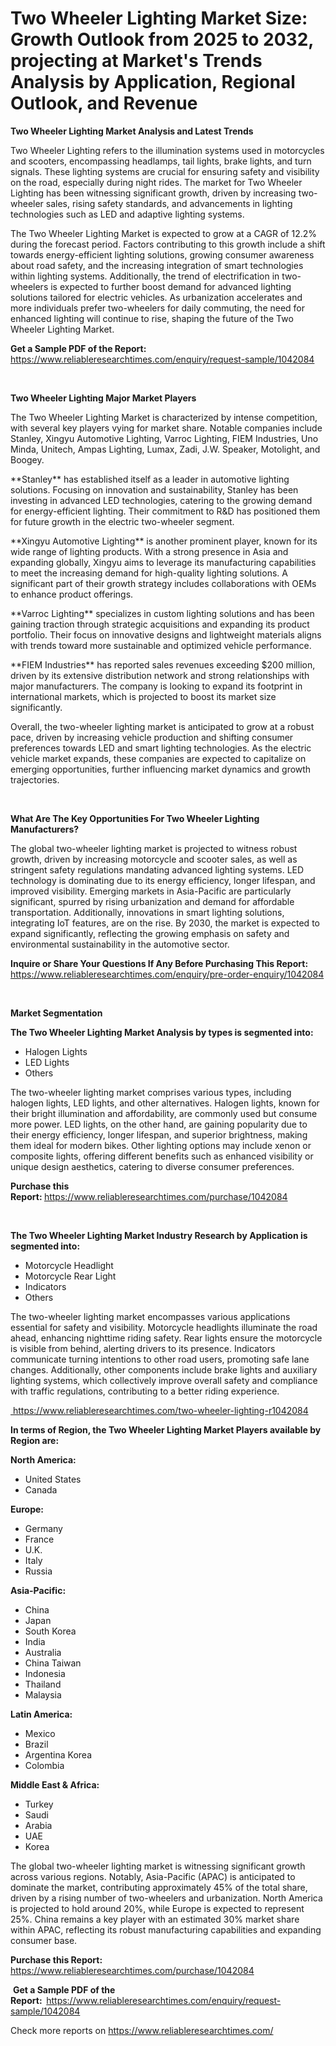 <p><h1>Two Wheeler Lighting Market Size: Growth Outlook from 2025 to 2032, projecting at Market's Trends Analysis by Application, Regional Outlook, and Revenue</h1></p><p><strong>Two Wheeler Lighting Market Analysis and Latest Trends</strong></p>
<p><p>Two Wheeler Lighting refers to the illumination systems used in motorcycles and scooters, encompassing headlamps, tail lights, brake lights, and turn signals. These lighting systems are crucial for ensuring safety and visibility on the road, especially during night rides. The market for Two Wheeler Lighting has been witnessing significant growth, driven by increasing two-wheeler sales, rising safety standards, and advancements in lighting technologies such as LED and adaptive lighting systems.</p><p>The Two Wheeler Lighting Market is expected to grow at a CAGR of 12.2% during the forecast period. Factors contributing to this growth include a shift towards energy-efficient lighting solutions, growing consumer awareness about road safety, and the increasing integration of smart technologies within lighting systems. Additionally, the trend of electrification in two-wheelers is expected to further boost demand for advanced lighting solutions tailored for electric vehicles. As urbanization accelerates and more individuals prefer two-wheelers for daily commuting, the need for enhanced lighting will continue to rise, shaping the future of the Two Wheeler Lighting Market.</p></p>
<p><strong>Get a Sample PDF of the Report:&nbsp;</strong> <a href="https://www.reliableresearchtimes.com/enquiry/request-sample/1042084?utm_campaign=2722&utm_medium=2&utm_source=Github&utm_content=ia&utm_term=07042025&utm_id=two-wheeler-lighting">https://www.reliableresearchtimes.com/enquiry/request-sample/1042084</a></p>
<p>&nbsp;</p>
<p><strong>Two Wheeler Lighting Major Market Players</strong></p>
<p><p>The Two Wheeler Lighting Market is characterized by intense competition, with several key players vying for market share. Notable companies include Stanley, Xingyu Automotive Lighting, Varroc Lighting, FIEM Industries, Uno Minda, Unitech, Ampas Lighting, Lumax, Zadi, J.W. Speaker, Motolight, and Boogey.</p><p>**Stanley** has established itself as a leader in automotive lighting solutions. Focusing on innovation and sustainability, Stanley has been investing in advanced LED technologies, catering to the growing demand for energy-efficient lighting. Their commitment to R&D has positioned them for future growth in the electric two-wheeler segment.</p><p>**Xingyu Automotive Lighting** is another prominent player, known for its wide range of lighting products. With a strong presence in Asia and expanding globally, Xingyu aims to leverage its manufacturing capabilities to meet the increasing demand for high-quality lighting solutions. A significant part of their growth strategy includes collaborations with OEMs to enhance product offerings.</p><p>**Varroc Lighting** specializes in custom lighting solutions and has been gaining traction through strategic acquisitions and expanding its product portfolio. Their focus on innovative designs and lightweight materials aligns with trends toward more sustainable and optimized vehicle performance.</p><p>**FIEM Industries** has reported sales revenues exceeding $200 million, driven by its extensive distribution network and strong relationships with major manufacturers. The company is looking to expand its footprint in international markets, which is projected to boost its market size significantly.</p><p>Overall, the two-wheeler lighting market is anticipated to grow at a robust pace, driven by increasing vehicle production and shifting consumer preferences towards LED and smart lighting technologies. As the electric vehicle market expands, these companies are expected to capitalize on emerging opportunities, further influencing market dynamics and growth trajectories.</p></p>
<p>&nbsp;</p>
<p><strong>What Are The Key Opportunities For Two Wheeler Lighting Manufacturers?</strong></p>
<p><p>The global two-wheeler lighting market is projected to witness robust growth, driven by increasing motorcycle and scooter sales, as well as stringent safety regulations mandating advanced lighting systems. LED technology is dominating due to its energy efficiency, longer lifespan, and improved visibility. Emerging markets in Asia-Pacific are particularly significant, spurred by rising urbanization and demand for affordable transportation. Additionally, innovations in smart lighting solutions, integrating IoT features, are on the rise. By 2030, the market is expected to expand significantly, reflecting the growing emphasis on safety and environmental sustainability in the automotive sector.</p></p>
<p><strong>Inquire or Share Your Questions If Any Before Purchasing This Report:</strong> <a href="https://www.reliableresearchtimes.com/enquiry/pre-order-enquiry/1042084?utm_campaign=2722&utm_medium=2&utm_source=Github&utm_content=ia&utm_term=07042025&utm_id=two-wheeler-lighting">https://www.reliableresearchtimes.com/enquiry/pre-order-enquiry/1042084</a></p>
<p>&nbsp;</p>
<p><strong>Market Segmentation</strong></p>
<p><strong>The Two Wheeler Lighting Market Analysis by types is segmented into:</strong></p>
<p><ul><li>Halogen Lights</li><li>LED Lights</li><li>Others</li></ul></p>
<p><p>The two-wheeler lighting market comprises various types, including halogen lights, LED lights, and other alternatives. Halogen lights, known for their bright illumination and affordability, are commonly used but consume more power. LED lights, on the other hand, are gaining popularity due to their energy efficiency, longer lifespan, and superior brightness, making them ideal for modern bikes. Other lighting options may include xenon or composite lights, offering different benefits such as enhanced visibility or unique design aesthetics, catering to diverse consumer preferences.</p></p>
<p><strong>Purchase this Report:&nbsp;</strong><a href="https://www.reliableresearchtimes.com/purchase/1042084?utm_campaign=2722&utm_medium=2&utm_source=Github&utm_content=ia&utm_term=07042025&utm_id=two-wheeler-lighting">https://www.reliableresearchtimes.com/purchase/1042084</a></p>
<p>&nbsp;</p>
<p><strong>The Two Wheeler Lighting Market Industry Research by Application is segmented into:</strong></p>
<p><ul><li>Motorcycle Headlight</li><li>Motorcycle Rear Light</li><li>Indicators</li><li>Others</li></ul></p>
<p><p>The two-wheeler lighting market encompasses various applications essential for safety and visibility. Motorcycle headlights illuminate the road ahead, enhancing nighttime riding safety. Rear lights ensure the motorcycle is visible from behind, alerting drivers to its presence. Indicators communicate turning intentions to other road users, promoting safe lane changes. Additionally, other components include brake lights and auxiliary lighting systems, which collectively improve overall safety and compliance with traffic regulations, contributing to a better riding experience.</p></p>
<p><a href="https://www.reliableresearchtimes.com/two-wheeler-lighting-r1042084?utm_campaign=2722&utm_medium=2&utm_source=Github&utm_content=ia&utm_term=07042025&utm_id=two-wheeler-lighting">&nbsp;https://www.reliableresearchtimes.com/two-wheeler-lighting-r1042084</a></p>
<p><strong>In terms of Region, the Two Wheeler Lighting Market Players available by Region are:</strong></p>
<p>
    <p> <strong> North America: </strong>
        <ul>
            <li>United States</li>
            <li>Canada</li>
        </ul>
        </p> 
    <p> <strong> Europe: </strong>
        <ul>
            <li>Germany</li>
            <li>France</li>
            <li>U.K.</li>
            <li>Italy</li>
            <li>Russia</li>
        </ul>
        </p> 
    <p> <strong> Asia-Pacific: </strong>
        <ul>
            <li>China</li>
            <li>Japan</li>
            <li>South Korea</li>
            <li>India</li>
            <li>Australia</li>
            <li>China Taiwan</li>
            <li>Indonesia</li>
            <li>Thailand</li>
            <li>Malaysia</li>
        </ul>
        </p> 
    <p> <strong> Latin America: </strong>
        <ul>
            <li>Mexico</li>
            <li>Brazil</li>
            <li>Argentina Korea</li>
            <li>Colombia</li>
        </ul>
        </p> 
    <p> <strong> Middle East & Africa: </strong>
        <ul>
            <li>Turkey</li>
            <li>Saudi</li>
            <li>Arabia</li>
            <li>UAE</li>
            <li>Korea</li>
        </ul>
    </p>
    </p>
<p><p>The global two-wheeler lighting market is witnessing significant growth across various regions. Notably, Asia-Pacific (APAC) is anticipated to dominate the market, contributing approximately 45% of the total share, driven by a rising number of two-wheelers and urbanization. North America is projected to hold around 20%, while Europe is expected to represent 25%. China remains a key player with an estimated 30% market share within APAC, reflecting its robust manufacturing capabilities and expanding consumer base.</p></p>
<p><strong>Purchase this Report: </strong><a href="https://www.reliableresearchtimes.com/purchase/1042084?utm_campaign=2722&utm_medium=2&utm_source=Github&utm_content=ia&utm_term=07042025&utm_id=two-wheeler-lighting">https://www.reliableresearchtimes.com/purchase/1042084</a></p>
<p>&nbsp;<strong>Get a Sample PDF of the Report:&nbsp;&nbsp;</strong><a href="https://www.reliableresearchtimes.com/enquiry/request-sample/1042084?utm_campaign=2722&utm_medium=2&utm_source=Github&utm_content=ia&utm_term=07042025&utm_id=two-wheeler-lighting">https://www.reliableresearchtimes.com/enquiry/request-sample/1042084</a></p>
<p><strong></strong></p>
<p>Check more reports on <a href="https://www.reliableresearchtimes.com/?utm_campaign=2722&utm_medium=2&utm_source=Github&utm_content=ia&utm_term=07042025&utm_id=two-wheeler-lighting">https://www.reliableresearchtimes.com/</a></p>